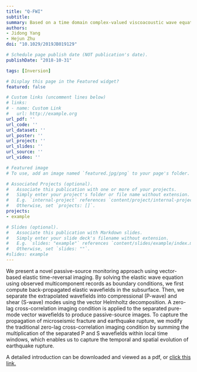 ```yaml
---
title: "Q-FWI"
subtitle:
summary: Based on a time domain complex-valued viscoacoustic wave equation, we present an FWI framework for simultaneously estimating subsurface P wave velocity and attenuation distributions.
authors:
- Jidong Yang
- Hejun Zhu
doi: "10.1029/2019JB019129"

# Schedule page publish date (NOT publication's date).
publishDate: "2018-10-31"

tags: [Inversion]

# Display this page in the Featured widget?
featured: false

# Custom links (uncomment lines below)
# links:
# - name: Custom Link
#   url: http://example.org
url_pdf: ''
url_code: ''
url_dataset: ''
url_poster: ''
url_project: ''
url_slides: ''
url_source: ''
url_video: ''

# Featured image
# To use, add an image named `featured.jpg/png` to your page's folder.

# Associated Projects (optional).
#   Associate this publication with one or more of your projects.
#   Simply enter your project's folder or file name without extension.
#   E.g. `internal-project` references `content/project/internal-project/index.md`.
#   Otherwise, set `projects: []`.
projects:
- example

# Slides (optional).
#   Associate this publication with Markdown slides.
#   Simply enter your slide deck's filename without extension.
#   E.g. `slides: "example"` references `content/slides/example/index.md`.
#   Otherwise, set `slides: ""`.
#slides: example
---
```


We present a novel passive-source monitoring approach using vector-based elastic time-reversal imaging. By solving the elastic wave equation using observed multicomponent records as boundary conditions, we first compute back-propagated elastic wavefields in the subsurface. Then, we separate the extrapolated wavefields into compressional (P-wave) and shear (S-wave) modes using the vector Helmholtz decomposition. A zero-lag cross-correlation imaging condition is applied to the separated pure-mode vector wavefields to produce passive-source images. To capture the propagation of microseismic fracture and earthquake rupture, we modify the traditional zero-lag cross-correlation imaging condition by summing the multiplication of the separated P and S wavefields within local time windows, which enables us to capture the temporal and spatial evolution of earthquake rupture.

A detailed introduction can be downloaded and viewed as a pdf, or [click this link.](https://academic.oup.com/gji/article/216/1/726/5151337?login=false)
